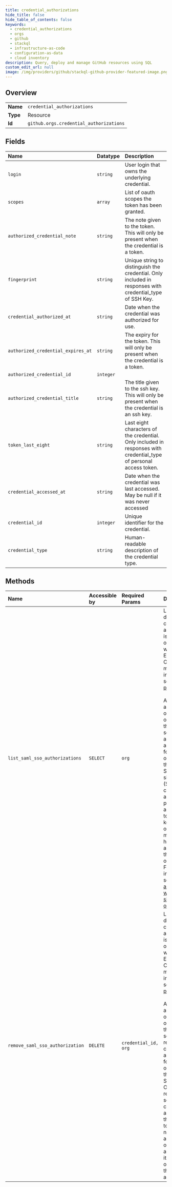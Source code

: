 ```yaml
---
title: credential_authorizations
hide_title: false
hide_table_of_contents: false
keywords:
  - credential_authorizations
  - orgs
  - github    
  - stackql
  - infrastructure-as-code
  - configuration-as-data
  - cloud inventory
description: Query, deploy and manage GitHub resources using SQL
custom_edit_url: null
image: /img/providers/github/stackql-github-provider-featured-image.png
---
```

  
    

## Overview
<table><tbody>
<tr><td><b>Name</b></td><td><code>credential_authorizations</code></td></tr>
<tr><td><b>Type</b></td><td>Resource</td></tr>
<tr><td><b>Id</b></td><td><code>github.orgs.credential_authorizations</code></td></tr>
</tbody></table>

## Fields
| Name | Datatype | Description |
|:-----|:---------|:------------|
| `login` | `string` | User login that owns the underlying credential. |
| `scopes` | `array` | List of oauth scopes the token has been granted. |
| `authorized_credential_note` | `string` | The note given to the token. This will only be present when the credential is a token. |
| `fingerprint` | `string` | Unique string to distinguish the credential. Only included in responses with credential_type of SSH Key. |
| `credential_authorized_at` | `string` | Date when the credential was authorized for use. |
| `authorized_credential_expires_at` | `string` | The expiry for the token. This will only be present when the credential is a token. |
| `authorized_credential_id` | `integer` |  |
| `authorized_credential_title` | `string` | The title given to the ssh key. This will only be present when the credential is an ssh key. |
| `token_last_eight` | `string` | Last eight characters of the credential. Only included in responses with credential_type of personal access token. |
| `credential_accessed_at` | `string` | Date when the credential was last accessed. May be null if it was never accessed |
| `credential_id` | `integer` | Unique identifier for the credential. |
| `credential_type` | `string` | Human-readable description of the credential type. |
## Methods
| Name | Accessible by | Required Params | Description |
|:-----|:--------------|:----------------|:------------|
| `list_saml_sso_authorizations` | `SELECT` | `org` | Listing and deleting credential authorizations is available to organizations with GitHub Enterprise Cloud. For more information, see [GitHub's products](https://docs.github.com/github/getting-started-with-github/githubs-products).<br /><br />An authenticated organization owner with the `read:org` scope can list all credential authorizations for an organization that uses SAML single sign-on (SSO). The credentials are either personal access tokens or SSH keys that organization members have authorized for the organization. For more information, see [About authentication with SAML single sign-on](https://docs.github.com/en/articles/about-authentication-with-saml-single-sign-on). |
| `remove_saml_sso_authorization` | `DELETE` | `credential_id, org` | Listing and deleting credential authorizations is available to organizations with GitHub Enterprise Cloud. For more information, see [GitHub's products](https://docs.github.com/github/getting-started-with-github/githubs-products).<br /><br />An authenticated organization owner with the `admin:org` scope can remove a credential authorization for an organization that uses SAML SSO. Once you remove someone's credential authorization, they will need to create a new personal access token or SSH key and authorize it for the organization they want to access. |
